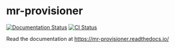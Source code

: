 # mr-provisioner

[![Documentation Status](https://readthedocs.org/projects/mr-provisioner/badge/?version=latest)](http://mr-provisioner.readthedocs.io/en/latest/?badge=latest)
[![CI Status](https://api.travis-ci.org/Linaro/mr-provisioner.svg?branch=master)](https://travis-ci.org/Linaro/mr-provisioner)

Read the documentation at https://mr-provisioner.readthedocs.io/
